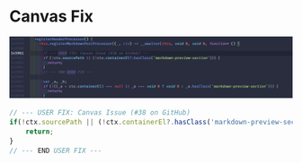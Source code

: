# Canvas Fix

![](assets/{F11B341C-6720-4E20-9188-A01A8150C9D2}.png)


```ts
// --- USER FIX: Canvas Issue (#38 on GitHub)
if(!ctx.sourcePath || (!ctx.containerEl?.hasClass('markdown-preview-section'))) {
    return;
}
// --- END USER FIX ---
```